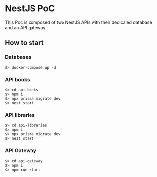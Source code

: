 # NestJS PoC
This Poc is composed of two NestJS APIs with their dedicated database and an API gateway.

## How to start
### Databases
```
$> docker-compose up -d
```

### API books
```
$> cd api-books
$> npm i
$> npx prisma migrate dev
$> nest start
```

### API libraries
```
$> cd api-libraries
$> npm i
$> npx prisma migrate dev
$> nest start
```

### API Gateway
```
$> cd api-gateway
$> npm i
$> npm run start
```

